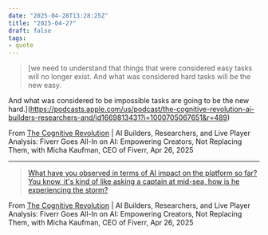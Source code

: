 ```yaml
---
date: "2025-04-28T13:28:25Z"
title: "2025-04-27"
draft: false
tags:
- quote
---
```


> [we need to understand that things that were considered easy tasks will no longer exist. And what was considered hard tasks will be the new easy.

And what was considered to be impossible tasks are going to be the new hard.](https://podcasts.apple.com/us/podcast/the-cognitive-revolution-ai-builders-researchers-and/id1669813431?i=1000705067651&r=489)

From [The Cognitive Revolution](https://podcasts.apple.com/us/podcast/the-cognitive-revolution-ai-builders-researchers-and/id1669813431?i=1000705067651&r=489) | AI Builders, Researchers, and Live Player Analysis: Fiverr Goes All-In on AI: Empowering Creators, Not Replacing Them, with Micha Kaufman, CEO of Fiverr, Apr 26, 2025

---

> [What have you observed in terms of AI impact on the platform so far? You know, it's kind of like asking a captain at mid-sea, how is he experiencing the storm?](https://podcasts.apple.com/us/podcast/the-cognitive-revolution-ai-builders-researchers-and/id1669813431?i=1000705067651&r=1627)

From [The Cognitive Revolution](https://podcasts.apple.com/us/podcast/the-cognitive-revolution-ai-builders-researchers-and/id1669813431?i=1000705067651&r=1627) | AI Builders, Researchers, and Live Player Analysis: Fiverr Goes All-In on AI: Empowering Creators, Not Replacing Them, with Micha Kaufman, CEO of Fiverr, Apr 26, 2025
